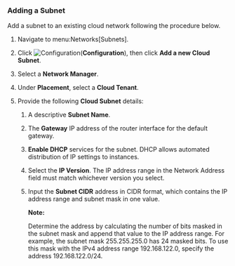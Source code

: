 ### Adding a Subnet

Add a subnet to an existing cloud network following the procedure below.

1.  Navigate to menu:Networks\[Subnets\].

2.  Click ![Configuration](../images/1847.png)(**Configuration**), then
    click **Add a new Cloud Subnet**.

3.  Select a **Network Manager**.

4.  Under **Placement**, select a **Cloud Tenant**.

5.  Provide the following **Cloud Subnet** details:

    1.  A descriptive **Subnet Name**.

    2.  The **Gateway** IP address of the router interface for the
        default gateway.

    3.  **Enable DHCP** services for the subnet. DHCP allows automated
        distribution of IP settings to instances.

    4.  Select the **IP Version**. The IP address range in the Network
        Address field must match whichever version you select.

    5.  Input the **Subnet CIDR** address in CIDR format, which contains
        the IP address range and subnet mask in one value.

        **Note:**

        Determine the address by calculating the number of bits masked
        in the subnet mask and append that value to the IP address
        range. For example, the subnet mask 255.255.255.0 has 24 masked
        bits. To use this mask with the IPv4 address range
        192.168.122.0, specify the address 192.168.122.0/24.

        </div>
